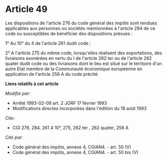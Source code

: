 # Article 49

Les dispositions de l'article 276 du code général des impôts sont rendues applicables aux personnes ou sociétés mentionnées à
l'article 284 de ce code ou susceptibles de bénéficier des dispositions prévues :

1° Au 10° du 4 de l'article 261 dudit code ;

2° A l'article 275 du même code, lorsqu'elles réalisent des exportations, des livraisons exonérées en vertu du I de l'article
262 ter ou de l'article 262 quater dudit code ou des livraisons dont le lieu est situé sur le territoire d'un autre Etat
membre de la Communauté économique européenne en application de l'article 258 A du code précité.

**Liens relatifs à cet article**

_Modifié par_:

  - Arrêté 1993-02-09 art. 2 JORF 17 février 1993
  - Modifications directes incorporées dans l'édition du 18 août 1993

_Cite_:

  - CGI 276, 284, 261 4 10°, 275, 262 ter , 262 quater, 258 A

_Cité par_:

  - Code général des impôts, annexe 4, CGIAN4. - art. 50 (V)
  - Code général des impôts, annexe 4, CGIAN4. - art. 50 bis (V)
